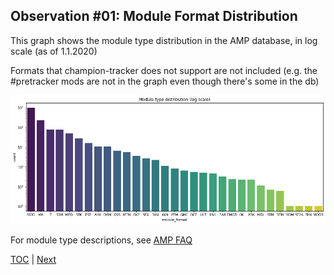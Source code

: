 ## Observation #01: Module Format Distribution

This graph shows the module type distribution in the AMP database, in log scale (as of 1.1.2020)

Formats that champion-tracker does not support are not included (e.g. the #pretracker mods are not in the graph even though there's some in the db)

![alt Module Format Distribution](ds_01.png "Module Format Distribution")

For module type descriptions, see [AMP FAQ](http://amp.dascene.net/faq.php#03)

[TOC](ds_toc.md) | [Next](ds_02.md)